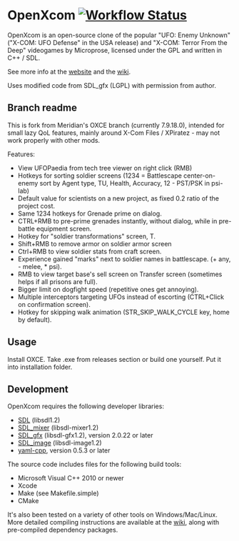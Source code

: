 # OpenXcom [![Workflow Status][workflow-badge]][actions-url]

[workflow-badge]: https://github.com/OpenXcom/OpenXcom/workflows/ci/badge.svg
[actions-url]: https://github.com/OpenXcom/OpenXcom/actions

OpenXcom is an open-source clone of the popular "UFO: Enemy Unknown" ("X-COM:
UFO Defense" in the USA release) and "X-COM: Terror From the Deep" videogames
by Microprose, licensed under the GPL and written in C++ / SDL.

See more info at the [website](https://openxcom.org)
and the [wiki](https://www.ufopaedia.org/index.php/OpenXcom).

Uses modified code from SDL\_gfx (LGPL) with permission from author.

## Branch readme
This is fork from Meridian's OXCE branch (currently 7.9.18.0), intended for small lazy QoL features, mainly around X-Com Files / XPiratez - may not work properly with other mods.

Features:
- View UFOPaedia from tech tree viewer on right click (RMB)
- Hotkeys for sorting soldier screens (1234 = Battlescape center-on-enemy sort by Agent type, TU, Health, Accuracy, 12 - PST/PSK in psi-lab)
- Default value for scientists on a new project, as fixed 0.2 ratio of the project cost.
- Same 1234 hotkeys for Grenade prime on dialog.
- CTRL+RMB to pre-prime grenades instantly, without dialog, while in pre-battle equipment screen.
- Hotkey for "soldier transformations" screen, T.
- Shift+RMB to remove armor on soldier armor screen
- Ctrl+RMB to view soldier stats from craft screen.
- Experience gained "marks" next to soldier names in battlescape. (+ any, - melee, * psi).
- RMB to view target base's sell screen on Transfer screen (sometimes helps if all prisons are full).
- Bigger limit on dogfight speed (repetitive ones get annoying).
- Multiple interceptors targeting UFOs instead of escorting (CTRL+Click on confirmation screen).
- Hotkey for skipping walk animation (STR_SKIP_WALK_CYCLE key, home by default).

## Usage
Install OXCE. Take .exe from releases section or build one yourself. Put it into installation folder.

## Development

OpenXcom requires the following developer libraries:

- [SDL](https://www.libsdl.org) (libsdl1.2)
- [SDL\_mixer](https://www.libsdl.org/projects/SDL_mixer/) (libsdl-mixer1.2)
- [SDL\_gfx](https://www.ferzkopp.net/wordpress/2016/01/02/sdl_gfx-sdl2_gfx/) (libsdl-gfx1.2), version 2.0.22 or later
- [SDL\_image](https://www.libsdl.org/projects/SDL_image/) (libsdl-image1.2)
- [yaml-cpp](https://github.com/jbeder/yaml-cpp), version 0.5.3 or later

The source code includes files for the following build tools:

- Microsoft Visual C++ 2010 or newer
- Xcode
- Make (see Makefile.simple)
- CMake

It's also been tested on a variety of other tools on Windows/Mac/Linux. More
detailed compiling instructions are available at the
[wiki](https://ufopaedia.org/index.php/Compiling_(OpenXcom)), along with
pre-compiled dependency packages.
